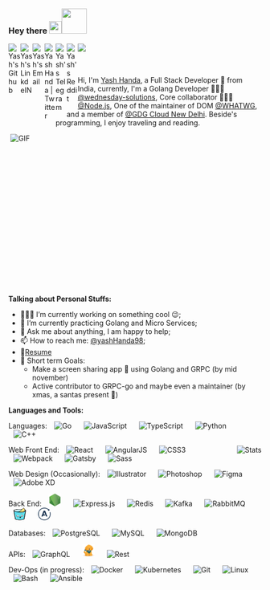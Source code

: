 ### Hey there <img src="https://media.giphy.com/media/hvRJCLFzcasrR4ia7z/giphy.gif" width="25px" height="25px"/><img src="https://img.icons8.com/color/48/000000/walter-white.png" width="50px" height="50px"/>
<a href="https://github.com/Yash-Handa" target="_blank">
  <img align="left" alt="Yash's Github" width="24px" src="https://media.giphy.com/media/du3J3cXyzhj75IOgvA/giphy.gif" />
</a>
<a href="https://www.linkedin.com/in/yash-handa-bb767b130/" target="_blank">
  <img align="left" alt="Yash's LinkdeIN" width="24px" src="https://img.icons8.com/color/48/000000/linkedin-2.png" />
</a>
<a href="mailto: yashhanda7@yahoo.com" target="_blank">
  <img align="left" alt="Yash's Email" width="24px" src="https://media.giphy.com/media/UShcAHeMQvM708tGdY/giphy.gif" />
</a> 
<a href="https://twitter.com/yashHanda98" target="_blank">
  <img align="left" alt="Yash Handa | Twitter" width="22px" src="https://media.giphy.com/media/N7sG50flbD9pS/giphy.gif" />
</a>
<a href="https://t.me/YashHanda" target="_blank">
  <img align="left" alt="Yash's Telegram" width="22px" src="https://media.giphy.com/media/ZcdZ7ldgeIhfesqA6E/giphy.gif" />
</a>
<a href="https://www.reddit.com/u/Yash_Handa/" target="_blank">
  <img align="left" alt="Yash's Reddit" width="22px" src="https://media.giphy.com/media/3oEjHXb3nbhoCTX1Qc/giphy.gif" />
</a>

![](https://visitor-badge.glitch.me/badge?page_id=Yash-Handa.Yash-Handa)

<br />

Hi, I'm [Yash Handa](https://github.com/Yash-Handa), a Full Stack Developer 🚀 from India, currently, I'm a Golang Developer 🙍🏽‍♂️ [@wednesday-solutions](https://github.com/wednesday-solutions), Core collaborator 👨🏽‍💼[@Node.js](https://github.com/nodejs), One of the maintainer of DOM [@WHATWG](https://github.com/whatwg), and a member of [@GDG Cloud New Delhi](https://github.com/gdgcloudnd). Beside's programming, I enjoy traveling and reading.

  <img align="right" alt="GIF" src="/code.gif?raw=true" width="500" height="320" />
  
**Talking about Personal Stuffs:**

- 👨🏽‍💻 I’m currently working on something cool :wink:;
- 🌱 I’m currently practicing Golang and Micro Services; 
- 💬 Ask me about anything, I am happy to help;
- 📫 How to reach me: [@yashHanda98](https://twitter.com/yashHanda98);
- 📝[Resume](https://github.com/Yash-Handa)
- :goal_net: Short term Goals:
  - Make a screen sharing app :movie_camera: using Golang and GRPC (by mid november)
  - Active contributor to GRPC-go and maybe even a maintainer (by xmas, a santas present :santa:)

**Languages and Tools:**  

Languages:
<span>
<span height="25px" width="25px"><img style="margin: 0 10px" src="https://profilinator.rishav.dev/skills-assets/go-original.svg" alt="Go" height="25px" width="25px"></img></span>
<span height="25px" width="25px"><img style="margin: 0 10px" src="https://profilinator.rishav.dev/skills-assets/javascript-original.svg" alt="JavaScript" height="25px" width="25px"></img></span>
<span height="25px" width="25px"><img style="margin: 0 10px" src="https://profilinator.rishav.dev/skills-assets/typescript-original.svg" alt="TypeScript" height="25px" width="25px"></img></span>
<span height="25px" width="25px"><img style="margin: 0 10px" src="https://profilinator.rishav.dev/skills-assets/python-original.svg" alt="Python" height="25px" width="25px"></img></span>
<span height="25px" width="25px"><img style="margin: 0 10px" src="https://profilinator.rishav.dev/skills-assets/cplusplus-original.svg" alt="C++" height="25px" width="25px"></img></span>
</span>

  <img align="right" alt="Stats" src="https://github-readme-stats.vercel.app/api?username=Yash-Handa&show_icons=true&theme=nightowl" />

Web Front End:
<span>
<span height="25px" width="25px"><img style="margin: 0 10px" src="https://profilinator.rishav.dev/skills-assets/react-original-wordmark.svg" alt="React" height="25px" width="25px"></img></span>
<img style="margin: 0 10px" src="https://profilinator.rishav.dev/skills-assets/angularjs-original.svg" alt="AngularJS" height="25px" width="25px"></img>
<img style="margin: 0 10px" src="https://profilinator.rishav.dev/skills-assets/css3-original-wordmark.svg" alt="CSS3" height="25px" width="25px"></img>
<img style="margin: 0 10px" src="https://profilinator.rishav.dev/skills-assets/webpack-original.svg" alt="Webpack" height="25px" width="25px"></img>
<img style="margin: 0 10px" src="https://profilinator.rishav.dev/skills-assets/gatsby.png" alt="Gatsby" height="25px" width="25px"></img>
<img style="margin: 0 10px" src="https://profilinator.rishav.dev/skills-assets/sass-original.svg" alt="Sass" height="25px" width="25px"></img>
</span>

Web Design (Occasionally):
<span>
<img style="margin: 0 10px" src="https://profilinator.rishav.dev/skills-assets/adobe_illustrator-icon.svg" alt="Illustrator" height="25px" width="25px"></img>
<img style="margin: 0 10px" src="https://profilinator.rishav.dev/skills-assets/photoshop-plain.svg" alt="Photoshop" height="25px" width="25px"></img>
<img style="margin: 0 10px" src="https://profilinator.rishav.dev/skills-assets/figma-icon.svg" alt="Figma" height="25px" width="25px"></img>
<img style="margin: 0 10px" src="https://profilinator.rishav.dev/skills-assets/adobexd.png" alt="Adobe XD" height="25px" width="25px"></img>
</span>

Back End:
<span>
<img style="margin: 0 10px" src="https://raw.githubusercontent.com/github/explore/80688e429a7d4ef2fca1e82350fe8e3517d3494d/topics/nodejs/nodejs.png" alt="Node.js" height="25px" width="25px"></img>
<img style="margin: 0 10px" src="https://www.vectorlogo.zone/logos/expressjs/expressjs-icon.svg" alt="Express.js" height="25px" width="25px"></img>
<img style="margin: 0 10px" src="https://profilinator.rishav.dev/skills-assets/redis-original-wordmark.svg" alt="Redis" height="25px" width="25px"></img>
<img style="margin: 0 10px" src="https://profilinator.rishav.dev/skills-assets/apache_kafka-icon.svg" alt="Kafka" height="25px" width="25px"></img>
<img style="margin: 0 10px" src="https://profilinator.rishav.dev/skills-assets/rabbitmq-icon.svg" alt="RabbitMQ" height="25px" width="25px"></img>
<img style="margin: 0 10px" src="https://raw.githubusercontent.com/gin-gonic/logo/master/color.png" alt="Go-Gin" height="25px" width="25px"></img>
<img style="margin: 0 10px" src="https://raw.githubusercontent.com/apollographql/apollo-client/master/docs/source/logo/favicon.png" alt="Apollo" height="25px" width="25px"></img>
</span>

Databases:
<span>
<img style="margin: 0 10px" src="https://profilinator.rishav.dev/skills-assets/postgresql-original-wordmark.svg" alt="PostgreSQL" height="25px" width="25px"></img>
<img style="margin: 0 10px" src="https://profilinator.rishav.dev/skills-assets/mysql-original-wordmark.svg" alt="MySQL" height="25px" width="25px"></img>
<img style="margin: 0 10px" src="https://profilinator.rishav.dev/skills-assets/mongodb-original-wordmark.svg" alt="MongoDB" height="25px" width="25px"></img>
</span>

APIs:
<span>
<img style="margin: 0 10px" src="https://profilinator.rishav.dev/skills-assets/graphql.png" alt="GraphQL" height="25px" width="25px"></img>
<img style="margin: 0 10px" src="https://raw.githubusercontent.com/cncf/artwork/master/projects/grpc/pancake/color/grpc-pancake-color.svg" alt="gRPC" height="25px" width="25px"></img>
<img style="margin: 0 10px" src="https://miro.medium.com/max/599/1*uHzooF1EtgcKn9_XiSST4w.png" alt="Rest" height="25px" width="25px"></img>
</span>

Dev-Ops (in progress):
<span>
<img style="margin: 0 10px" src="https://profilinator.rishav.dev/skills-assets/docker-original-wordmark.svg" alt="Docker" height="25px" width="25px"></img>
<img style="margin: 0 10px" src="https://profilinator.rishav.dev/skills-assets/kubernetes-icon.svg" alt="Kubernetes" height="25px" width="25px"></img>
<img style="margin: 0 10px" src="https://profilinator.rishav.dev/skills-assets/git-scm-icon.svg" alt="Git" height="25px" width="25px"></img>
<img style="margin: 0 10px" src="https://profilinator.rishav.dev/skills-assets/linux-original.svg" alt="Linux" height="25px" width="25px"></img>
<img style="margin: 0 10px" src="https://profilinator.rishav.dev/skills-assets/gnu_bash-icon.svg" alt="Bash" height="25px" width="25px"></img>
<img style="margin: 0 10px" src="https://profilinator.rishav.dev/skills-assets/ansible.png" alt="Ansible" height="25px" width="25px"></img>
</span>
<br />

